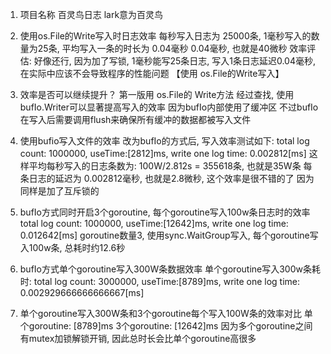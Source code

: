 1. 项目名称
百灵鸟日志
lark意为百灵鸟

2. 使用os.File的Write写入时日志效率
每秒写入日志为 25000条, 1毫秒写入的数量为25条, 平均写入一条的时长为 0.04毫秒
0.04毫秒, 也就是40微秒
效率评估: 好像还行, 因为加了写锁, 1毫秒能写25条日志, 写入1条日志延迟0.04毫秒, 
在实际中应该不会导致程序的性能问题
【使用 os.File的Write写入】

3. 效率是否可以继续提升？
第一版用 os.File的 Write方法
经过查找, 使用bufIo.Writer可以显著提高写入的效率
因为bufIo内部使用了缓冲区
不过bufIo在写入后需要调用flush来确保所有缓冲的数据都被写入文件

4. 使用bufio写入文件的效率
改为bufIo的方式后, 写入效率测试如下:
total log count: 1000000, useTime:[2812]ms, write one log time: 0.002812[ms]
这样平均每秒写入的日志条数为: 100W/2.812s = 355618条, 也就是35W条
每条日志的延迟为 0.002812毫秒, 也就是2.8微秒, 这个效率是很不错的了
因为同样是加了互斥锁的

5. bufIo方式同时开启3个goroutine, 每个goroutine写入100w条日志时的效率
total log count: 1000000, useTime:[12642]ms, write one log time: 0.012642[ms]
goroutine数量3, 使用sync.WaitGroup写入, 每个goroutine写入100w条, 总耗时约12.6秒

6. bufIo方式单个goroutine写入300W条数据效率
单个goroutine写入300w条耗时:
total log count: 3000000, useTime:[8789]ms, write one log time: 0.002929666666666667[ms]

7. 单个goroutine写入300W条和3个goroutine每个写入100W条的效率对比
单个goroutine: [8789]ms
3个goroutine: [12642]ms
因为多个goroutine之间有mutex加锁解锁开销, 因此总时长会比单个goroutine高很多

